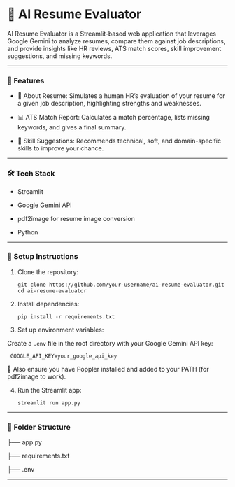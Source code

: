 # 🤖 AI Resume Evaluator
AI Resume Evaluator is a Streamlit-based web application that leverages Google Gemini to analyze resumes, compare them against job descriptions, and provide insights like HR reviews, ATS match scores, skill improvement suggestions, and missing keywords.

---

### 🚀 Features
- 📄 About Resume: Simulates a human HR’s evaluation of your resume for a given job description, highlighting strengths and weaknesses.

- 📊 ATS Match Report: Calculates a match percentage, lists missing keywords, and gives a final summary.

- 🧠 Skill Suggestions: Recommends technical, soft, and domain-specific skills to improve your chance.

---

### 🛠️ Tech Stack
- Streamlit

- Google Gemini API

- pdf2image for resume image conversion

- Python

---

### 🧪 Setup Instructions
1. Clone the repository:

       git clone https://github.com/your-username/ai-resume-evaluator.git
       cd ai-resume-evaluator

2. Install dependencies:

       pip install -r requirements.txt

3. Set up environment variables:

Create a `.env` file in the root directory with your Google Gemini API key:

     GOOGLE_API_KEY=your_google_api_key
     
🔧 Also ensure you have Poppler installed and added to your PATH (for pdf2image to work).

4. Run the Streamlit app:

       streamlit run app.py

---

### 📂 Folder Structure

├── app.py

├── requirements.txt

├── .env

---
